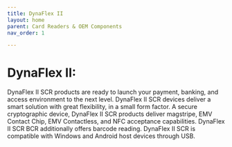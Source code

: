 ```yaml
---
title: DynaFlex II
layout: home
parent: Card Readers & OEM Components
nav_order: 1

---
```


# DynaFlex II:

DynaFlex II SCR products are ready to launch your payment, banking, and access environment to the next level. DynaFlex II SCR devices
deliver a smart solution with great flexibility, in a small form factor. A secure cryptographic device, DynaFlex II SCR products deliver magstripe, EMV Contact Chip, EMV Contactless, and NFC acceptance capabilities. DynaFlex II SCR BCR additionally offers barcode reading. DynaFlex II SCR is compatible with Windows and Android host devices through USB. 
